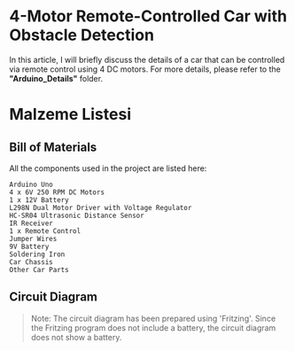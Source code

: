# 4-Motor Remote-Controlled Car with Obstacle Detection

In this article, I will briefly discuss the details of a car that can be controlled via remote control using 4 DC motors. For more details, please refer to the **"Arduino_Details"** folder.

# Malzeme Listesi

## Bill of Materials

All the components used in the project are listed here:

    Arduino Uno
    4 x 6V 250 RPM DC Motors
    1 x 12V Battery
    L298N Dual Motor Driver with Voltage Regulator
    HC-SR04 Ultrasonic Distance Sensor
    IR Receiver
    1 x Remote Control
    Jumper Wires
    9V Battery
    Soldering Iron
    Car Chassis
    Other Car Parts


## Circuit Diagram

>Note: The circuit diagram has been prepared using 'Fritzing'. Since the Fritzing program does not include a battery, the circuit diagram does not show a battery.

